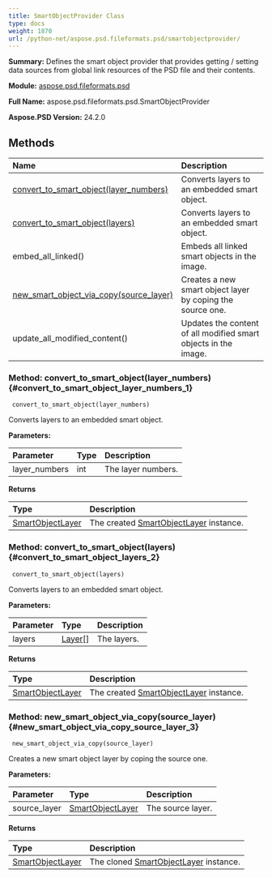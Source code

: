 ```yaml
---
title: SmartObjectProvider Class
type: docs
weight: 1870
url: /python-net/aspose.psd.fileformats.psd/smartobjectprovider/
---
```


**Summary:** Defines the smart object provider that provides getting / setting data sources from global link resources of the PSD file and their contents.

**Module:** [aspose.psd.fileformats.psd](/psd/python-net/aspose.psd.fileformats.psd/)

**Full Name:** aspose.psd.fileformats.psd.SmartObjectProvider

**Aspose.PSD Version:** 24.2.0

## **Methods**
| **Name** | **Description** |
| :- | :- |
| [convert_to_smart_object(layer_numbers)](#convert_to_smart_object_layer_numbers_1) | Converts layers to an embedded smart object. |
| [convert_to_smart_object(layers)](#convert_to_smart_object_layers_2) | Converts layers to an embedded smart object. |
| embed_all_linked() | Embeds all linked smart objects in the image. |
| [new_smart_object_via_copy(source_layer)](#new_smart_object_via_copy_source_layer_3) | Creates a new smart object layer by coping the source one. |
| update_all_modified_content() | Updates the content of all modified smart objects in the image. |


### Method: convert_to_smart_object(layer_numbers) {#convert_to_smart_object_layer_numbers_1}


```
 convert_to_smart_object(layer_numbers) 
```

Converts layers to an embedded smart object.

**Parameters:**

| Parameter | Type | Description |
| :- | :- | :- |
| layer_numbers | int | The layer numbers. |

**Returns**

| Type | Description |
| :- | :- |
| [SmartObjectLayer](/psd/python-net/aspose.psd.fileformats.psd.layers.smartobjects/smartobjectlayer/) | The created [SmartObjectLayer](/psd/python-net/aspose.psd.fileformats.psd.layers.smartobjects/smartobjectlayer/) instance. |


### Method: convert_to_smart_object(layers) {#convert_to_smart_object_layers_2}


```
 convert_to_smart_object(layers) 
```

Converts layers to an embedded smart object.

**Parameters:**

| Parameter | Type | Description |
| :- | :- | :- |
| layers | [Layer[]](/psd/python-net/aspose.psd.fileformats.psd.layers/layer/) | The layers. |

**Returns**

| Type | Description |
| :- | :- |
| [SmartObjectLayer](/psd/python-net/aspose.psd.fileformats.psd.layers.smartobjects/smartobjectlayer/) | The created [SmartObjectLayer](/psd/python-net/aspose.psd.fileformats.psd.layers.smartobjects/smartobjectlayer/) instance. |


### Method: new_smart_object_via_copy(source_layer) {#new_smart_object_via_copy_source_layer_3}


```
 new_smart_object_via_copy(source_layer) 
```

Creates a new smart object layer by coping the source one.

**Parameters:**

| Parameter | Type | Description |
| :- | :- | :- |
| source_layer | [SmartObjectLayer](/psd/python-net/aspose.psd.fileformats.psd.layers.smartobjects/smartobjectlayer/) | The source layer. |

**Returns**

| Type | Description |
| :- | :- |
| [SmartObjectLayer](/psd/python-net/aspose.psd.fileformats.psd.layers.smartobjects/smartobjectlayer/) | The cloned [SmartObjectLayer](/psd/python-net/aspose.psd.fileformats.psd.layers.smartobjects/smartobjectlayer/) instance. |


